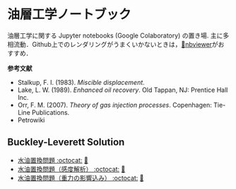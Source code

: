 # 油層工学ノートブック

油層工学に関する Jupyter notebooks (Google Colaboratory) の置き場. 主に多相流動．Github上でのレンダリングがうまくいかないときは，[:page_facing_up:nbviewer](https://nbviewer.jupyter.org)がおすすめ．

**参考文献**

*   Stalkup, F. I. (1983). *Miscible displacement*.
*   Lake, L. W. (1989). *Enhanced oil recovery*. Old Tappan, NJ: Prentice Hall Inc.
*   Orr, F. M. (2007). *Theory of gas injection processes*. Copenhagen: Tie-Line Publications.
*   Petrowiki

## Buckley-Leverett Solution

- [水油置換問題 :octocat:](/Buckley_Leverett_Basic_Sensitivity.ipynb)
[:page_facing_up:](https://nbviewer.jupyter.org/github/mayuneko-re/notebook/blob/master/Buckley_Leverett_Basic.ipynb)
- [水油置換問題（感度解析） :octocat:](/Buckley_Leverett_Basic_Sensitivity.ipynb)
[:page_facing_up:](https://nbviewer.jupyter.org/github/mayuneko-re/notebook/blob/master/Buckley_Leverett_Basic_Sensitivity.ipynb)
- [水油置換問題（重力の影響込み） :octocat:](/Buckley_Leverett_Gravity.ipynb)
[:page_facing_up:](https://nbviewer.jupyter.org/github/mayuneko-re/notebook/blob/master/Buckley_Leverett_Gravity.ipynb)


